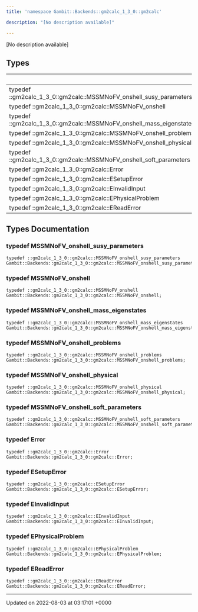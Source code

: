 ```yaml
---
title: 'namespace Gambit::Backends::gm2calc_1_3_0::gm2calc'

description: "[No description available]"

---
```







[No description available]

## Types

|                | Name           |
| -------------- | -------------- |
| typedef ::gm2calc_1_3_0::gm2calc::MSSMNoFV_onshell_susy_parameters | **[MSSMNoFV_onshell_susy_parameters](/documentation/code/colliderbit_development/namespaces/namespacegambit_1_1backends_1_1gm2calc__1__3__0_1_1gm2calc/#typedef-mssmnofv-onshell-susy-parameters)**  |
| typedef ::gm2calc_1_3_0::gm2calc::MSSMNoFV_onshell | **[MSSMNoFV_onshell](/documentation/code/colliderbit_development/namespaces/namespacegambit_1_1backends_1_1gm2calc__1__3__0_1_1gm2calc/#typedef-mssmnofv-onshell)**  |
| typedef ::gm2calc_1_3_0::gm2calc::MSSMNoFV_onshell_mass_eigenstates | **[MSSMNoFV_onshell_mass_eigenstates](/documentation/code/colliderbit_development/namespaces/namespacegambit_1_1backends_1_1gm2calc__1__3__0_1_1gm2calc/#typedef-mssmnofv-onshell-mass-eigenstates)**  |
| typedef ::gm2calc_1_3_0::gm2calc::MSSMNoFV_onshell_problems | **[MSSMNoFV_onshell_problems](/documentation/code/colliderbit_development/namespaces/namespacegambit_1_1backends_1_1gm2calc__1__3__0_1_1gm2calc/#typedef-mssmnofv-onshell-problems)**  |
| typedef ::gm2calc_1_3_0::gm2calc::MSSMNoFV_onshell_physical | **[MSSMNoFV_onshell_physical](/documentation/code/colliderbit_development/namespaces/namespacegambit_1_1backends_1_1gm2calc__1__3__0_1_1gm2calc/#typedef-mssmnofv-onshell-physical)**  |
| typedef ::gm2calc_1_3_0::gm2calc::MSSMNoFV_onshell_soft_parameters | **[MSSMNoFV_onshell_soft_parameters](/documentation/code/colliderbit_development/namespaces/namespacegambit_1_1backends_1_1gm2calc__1__3__0_1_1gm2calc/#typedef-mssmnofv-onshell-soft-parameters)**  |
| typedef ::gm2calc_1_3_0::gm2calc::Error | **[Error](/documentation/code/colliderbit_development/namespaces/namespacegambit_1_1backends_1_1gm2calc__1__3__0_1_1gm2calc/#typedef-error)**  |
| typedef ::gm2calc_1_3_0::gm2calc::ESetupError | **[ESetupError](/documentation/code/colliderbit_development/namespaces/namespacegambit_1_1backends_1_1gm2calc__1__3__0_1_1gm2calc/#typedef-esetuperror)**  |
| typedef ::gm2calc_1_3_0::gm2calc::EInvalidInput | **[EInvalidInput](/documentation/code/colliderbit_development/namespaces/namespacegambit_1_1backends_1_1gm2calc__1__3__0_1_1gm2calc/#typedef-einvalidinput)**  |
| typedef ::gm2calc_1_3_0::gm2calc::EPhysicalProblem | **[EPhysicalProblem](/documentation/code/colliderbit_development/namespaces/namespacegambit_1_1backends_1_1gm2calc__1__3__0_1_1gm2calc/#typedef-ephysicalproblem)**  |
| typedef ::gm2calc_1_3_0::gm2calc::EReadError | **[EReadError](/documentation/code/colliderbit_development/namespaces/namespacegambit_1_1backends_1_1gm2calc__1__3__0_1_1gm2calc/#typedef-ereaderror)**  |

## Types Documentation

### typedef MSSMNoFV_onshell_susy_parameters

```
typedef ::gm2calc_1_3_0::gm2calc::MSSMNoFV_onshell_susy_parameters Gambit::Backends::gm2calc_1_3_0::gm2calc::MSSMNoFV_onshell_susy_parameters;
```


### typedef MSSMNoFV_onshell

```
typedef ::gm2calc_1_3_0::gm2calc::MSSMNoFV_onshell Gambit::Backends::gm2calc_1_3_0::gm2calc::MSSMNoFV_onshell;
```


### typedef MSSMNoFV_onshell_mass_eigenstates

```
typedef ::gm2calc_1_3_0::gm2calc::MSSMNoFV_onshell_mass_eigenstates Gambit::Backends::gm2calc_1_3_0::gm2calc::MSSMNoFV_onshell_mass_eigenstates;
```


### typedef MSSMNoFV_onshell_problems

```
typedef ::gm2calc_1_3_0::gm2calc::MSSMNoFV_onshell_problems Gambit::Backends::gm2calc_1_3_0::gm2calc::MSSMNoFV_onshell_problems;
```


### typedef MSSMNoFV_onshell_physical

```
typedef ::gm2calc_1_3_0::gm2calc::MSSMNoFV_onshell_physical Gambit::Backends::gm2calc_1_3_0::gm2calc::MSSMNoFV_onshell_physical;
```


### typedef MSSMNoFV_onshell_soft_parameters

```
typedef ::gm2calc_1_3_0::gm2calc::MSSMNoFV_onshell_soft_parameters Gambit::Backends::gm2calc_1_3_0::gm2calc::MSSMNoFV_onshell_soft_parameters;
```


### typedef Error

```
typedef ::gm2calc_1_3_0::gm2calc::Error Gambit::Backends::gm2calc_1_3_0::gm2calc::Error;
```


### typedef ESetupError

```
typedef ::gm2calc_1_3_0::gm2calc::ESetupError Gambit::Backends::gm2calc_1_3_0::gm2calc::ESetupError;
```


### typedef EInvalidInput

```
typedef ::gm2calc_1_3_0::gm2calc::EInvalidInput Gambit::Backends::gm2calc_1_3_0::gm2calc::EInvalidInput;
```


### typedef EPhysicalProblem

```
typedef ::gm2calc_1_3_0::gm2calc::EPhysicalProblem Gambit::Backends::gm2calc_1_3_0::gm2calc::EPhysicalProblem;
```


### typedef EReadError

```
typedef ::gm2calc_1_3_0::gm2calc::EReadError Gambit::Backends::gm2calc_1_3_0::gm2calc::EReadError;
```







-------------------------------

Updated on 2022-08-03 at 03:17:01 +0000